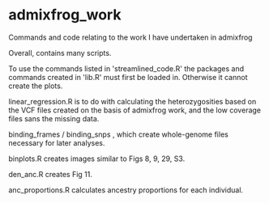 # admixfrog_work
Commands and code relating to the work I have undertaken in admixfrog

Overall, contains many scripts. 

To use the commands listed in 'streamlined_code.R' the packages and commands created in 'lib.R' must first be loaded in. Otherwise it cannot create the plots. 

linear_regression.R is to do with calculating the heterozygosities based on the VCF files created on the          basis of admixfrog work, and the low coverage files sans the missing data. 

binding_frames / binding_snps , which create whole-genome files necessary for later analyses. 

binplots.R creates images similar to Figs 8, 9, 29, S3. 

den_anc.R creates Fig 11.

anc_proportions.R calculates ancestry proportions for each individual. 
